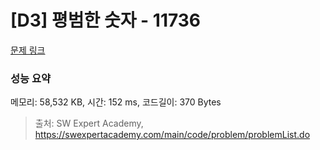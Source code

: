 # [D3] 평범한 숫자 - 11736 

[문제 링크](https://swexpertacademy.com/main/code/problem/problemDetail.do?contestProbId=AXhh-H-KwUcDFARQ) 

### 성능 요약

메모리: 58,532 KB, 시간: 152 ms, 코드길이: 370 Bytes



> 출처: SW Expert Academy, https://swexpertacademy.com/main/code/problem/problemList.do